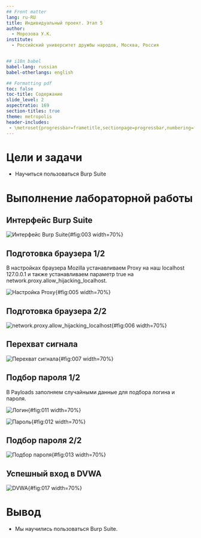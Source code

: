 ```yaml
---
## Front matter
lang: ru-RU
title: Индивидуальный проект. Этап 5
author:
  - Морозова У.К.
institute:
  - Российский университет дружбы народов, Москва, Россия


## i18n babel
babel-lang: russian
babel-otherlangs: english

## Formatting pdf
toc: false
toc-title: Содержание
slide_level: 2
aspectratio: 169
section-titles: true
theme: metropolis
header-includes:
 - \metroset{progressbar=frametitle,sectionpage=progressbar,numbering=fraction}
---
```


# Цели и задачи

- Научиться пользоваться Burp Suite

# Выполнение лабораторной работы

## Интерфейс Burp Suite

![Интерфейс Burp Suite](image/3.png){#fig:003 width=70%}

## Подготовка браузера 1/2

В настройках браузера Mozilla устанавливаем Proxy на наш localhost 127.0.0.1 и также устанавливаем параметр true на network.proxy.allow_hijacking_localhost.

![Настройка Proxy](image/5.png){#fig:005 width=70%}

## Подготовка браузера 2/2

![network.proxy.allow_hijacking_localhost](image/6.png){#fig:006 width=70%}

## Перехват сигнала 

![Перехват сигнала](image/7.png){#fig:007 width=70%}

## Подбор пароля 1/2

В Payloads заполняем случайными данные для подбора логина и пароля.

![Логин](image/11.png){#fig:011 width=70%}

![Пароль](image/12.png){#fig:012 width=70%}

## Подбор пароля 2/2

![Подбор пароля](image/13.png){#fig:013 width=70%}

## Успешный вход в DVWA

![DVWA](image/17.png){#fig:017 width=70%}

# Вывод

- Мы научились пользоваться Burp Suite.

